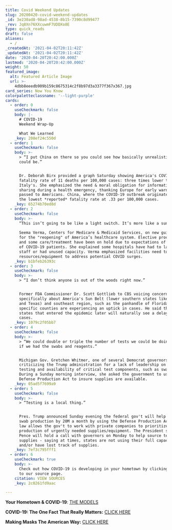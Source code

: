 ```yaml
---
title: Covid Weekend Updates
slug: 20200420-covid-weekend-updates
_id: 3e230ad8-98ad-4538-8b15-7390c8d99477
_rev: Jq8Xn76XXcuwmF7UDDXo8E
type: quick_reads
draft: false
aliases:
  - /
_createdAt: '2021-04-02T20:11:42Z'
_updatedAt: '2021-04-02T20:11:42Z'
date: '2020-04-20T20:42:00.000Z'
lastmod: '2020-04-20T20:42:00.000Z'
weight: 50
featured_image:
  alt: Featured Article Image
  url: >-
    4dbb8eeedb909b159c8675314c2f8b97d3a3377f367x367.jpg
card_series: Now You Know
colorpaletteclassname: '--light-purple'
cards:
  - order: 0
    useCheckmark: false
    body: |-
      # COVID-19  
      Weekend Wrap-Up

      What We Learned
    _key: 208ef24c550d
  - order: 1
    useCheckmark: false
    body: >-
      > “I put China on there so you could see how basically unrealistic this
      could be.”


      Dr. Deborah Birx provided a graph Saturday showing America's COVID-19
      fatality rate of 11 deaths per 100,000 cases: three times lower than
      Italy's. She emphasized the need & moral obligation for information
      sharing during a health emergency, thanking Europe for early warnings
      passed to Americans. China, where the COVID-19 outbreak originated, has
      the lowest *reported* fatality rate at .33 per 100,000 cases.
    _key: 65274b70ed8d
  - order: 2
    useCheckmark: false
    body: >-
      “This isn’t going to be like a light switch. It’s more like a sunrise.”  
        
      Seema Verma, Centers for Medicare & Medicaid Services, on new guidelines
      for the "reopening" of America’s healthcare system. Elective procedures
      and some care/treatment have been on hold due to expectations of a flood
      of COVID-19 patients. She explained some hospitals have had to lay off
      staff or had unused capacity. Verma emphasized facilities need to have the
      resources/equipment to address potential COVID surges.
    _key: b1bfeb26393c
  - order: 3
    useCheckmark: false
    body: >-
      > “I don’t think anyone is out of the woods right now.”


      Former FDA Commissioner Dr. Scott Gottlieb to CBS voicing concerns
      specifically about America's Sun Belt (lower southern states like Georgia
      and Texas) and southeast region, such as the panhandle of Florida, where
      specific counties are experiencing an uptick in cases. He said those
      states that entered the epidemic later will naturally see a delay in
      cases.
    _key: 1079c2f05bb7
  - order: 4
    useCheckmark: false
    body: >-
      > “We could double or triple the number of tests we could be doing daily,
      if we had the swabs and reagents.”


      Michigan Gov. Gretchen Whitmer, one of several Democrat governors
      criticizing the Trump administration for a lack of leadership on COVID-19
      testing and availability of critical test components, such as swabs.
      During a Sunday morning interview, she asked the government to use the
      Defense Production Act to insure supplies are available.
    _key: 05ad5f7699a9
  - order: 5
    useCheckmark: false
    body: >-
      > “Testing is a local thing.”


      Pres. Trump announced Sunday evening the federal gov't will help increase
      swab production by 20M a month by using the Defense Production Act; the
      law allows the gov't to work with private companies to prioritize the
      production of urgently needed supplies/equipment. The President said VP
      Pence will hold a call with governors on Monday to help source tests &
      supplies - saying at times, states are not using their full capacity
      and/or have lost track of supplies.
    _key: 7ef3c795fff1
  - order: 6
    useCheckmark: true
    body: >-
      Check out how COVID-19 is developing in your hometown by clicking through
      to our source page.
    citation: VIEW SOURCES
    _key: 2c0261fd9aac

---
```

**Your Hometown & COVID-19**: [THE MODELS](https://smarthernews.com/article/your-hometown-covid-19-what-to-expect-nationwide-and-in-your-community/)

**COVID-19: The One Fact That Really Matters:** [CLICK HERE](https://smarthernews.com/article/covid-19-the-one-fact-that-really-matters/)

**Making Masks The American Way:** [CLICK HERE](https://smarthernews.com/article/making-masks-the-american-way/)